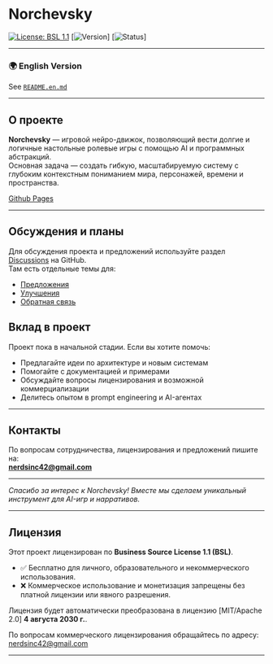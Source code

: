 # Norchevsky  

[![License: BSL 1.1](https://img.shields.io/badge/License-BSL%201.1-blue.svg)](LICENSE)
[![Version](https://img.shields.io/badge/version-0.0.1-brightgreen.svg)]
[![Status](https://img.shields.io/badge/status-pre_alpha-red.svg)]

---
### 🌍 English Version

See [`README.en.md`](README.en.md)

---

## О проекте

**Norchevsky** — игровой нейро-движок, позволяющий вести долгие и логичные настольные ролевые игры с помощью AI и программных абстракций.  
Основная задача — создать гибкую, масштабируемую систему с глубоким контекстным пониманием мира, персонажей, времени и пространства.

[Github Pages](https://teta42.github.io/Norchevsky/)

---

## Обсуждения и планы

Для обсуждения проекта и предложений используйте раздел [Discussions](https://github.com/<твое-имя-пользователя>/norchevsky/discussions) на GitHub.  
Там есть отдельные темы для:

- [Предложения](https://github.com/teta42/Norchevsky/discussions/categories/ideas)
- [Улучшения](https://github.com/teta42/Norchevsky/discussions/categories/enhancements)
- [Обратная связь](https://github.com/teta42/Norchevsky/discussions/categories/general)

## Вклад в проект

Проект пока в начальной стадии. Если вы хотите помочь:

- Предлагайте идеи по архитектуре и новым системам  
- Помогайте с документацией и примерами  
- Обсуждайте вопросы лицензирования и возможной коммерциализации  
- Делитесь опытом в prompt engineering и AI-агентах

---

## Контакты

По вопросам сотрудничества, лицензирования и предложений пишите на:  
**nerdsinc42@gmail.com**

---

*Спасибо за интерес к Norchevsky! Вместе мы сделаем уникальный инструмент для AI-игр и нарративов.*

---

## Лицензия

Этот проект лицензирован по **Business Source License 1.1 (BSL)**.

- ✅ Бесплатно для личного, образовательного и некоммерческого использования.  
- ❌ Коммерческое использование и монетизация запрещены без платной лицензии или явного разрешения.

Лицензия будет автоматически преобразована в лицензию [MIT/Apache 2.0] **4 августа 2030 г.**.

По вопросам коммерческого лицензирования обращайтесь по адресу: nerdsinc42@gmail.com

---